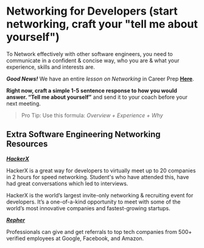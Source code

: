 # Networking for Developers (start networking, craft your "tell me about yourself")

To Network effectively with other software engineers, you need to communicate in
a confident & concise way, who you are & what your experience, skills and
interests are.

***Good News!*** We have an entire *lesson on Networking* in Career Prep <a
href="https://prep.flatironschool.com/library/career-prep-copy-48d3b095/353807/path/step/135458735/“
target=”_blank">**Here**</a>.

**Right now, craft a simple 1-5 sentence response to how you would answer. “Tell
me about yourself”** and send it to your coach before your next meeting.

> Pro Tip: Use this formula: *Overview + Experience + Why*

## Extra Software Engineering Networking Resources

[***HackerX***](https://hackerx.org/)

HackerX is a great way for developers to virtually meet up to 20 companies in 2
hours for speed networking. Student's who have attended this, have had great
conversations which led to interviews.

HackerX is the world’s largest invite-only networking & recruiting event for
developers. It’s a one-of-a-kind opportunity to meet with some of the world’s
most innovative companies and fastest-growing startups.

[***Repher***](https://repher.me)

Professionals can give and get referrals to top tech companies from 500+
verified employees at Google, Facebook, and Amazon.

